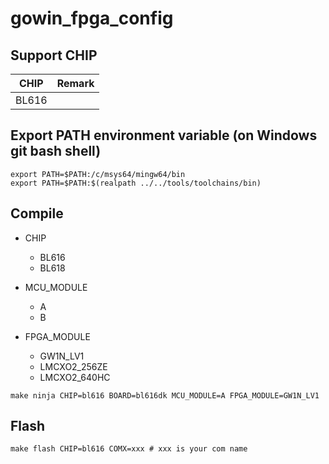 # gowin_fpga_config

## Support CHIP

|      CHIP        | Remark |
|:----------------:|:------:|
|BL616             |        |

## Export PATH environment variable (on Windows git bash shell)

```
export PATH=$PATH:/c/msys64/mingw64/bin
export PATH=$PATH:$(realpath ../../tools/toolchains/bin)
```

## Compile

- CHIP
    + BL616
    + BL618

- MCU_MODULE
    + A
    + B

- FPGA_MODULE
    + GW1N_LV1
    + LMCXO2_256ZE
    + LMCXO2_640HC

```
make ninja CHIP=bl616 BOARD=bl616dk MCU_MODULE=A FPGA_MODULE=GW1N_LV1
```

## Flash

```
make flash CHIP=bl616 COMX=xxx # xxx is your com name
```